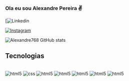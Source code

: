 ### Ola eu sou Alexandre Pereira ✌️

[![Linkedin](https://www.linkedin.com/in/alexandre-pereira-de-siqueira-4a05b0234/)

[![Instagram](https://img.shields.io/badge/Instagram-E4405F?style=for-the-badge&logo=instagram&logoColor=white)](https://www.instagram.com/xandy_peereira/)

![Alexandre768 GitHub stats](https://github-readme-stats.vercel.app/api?username=Alexandre768&show_icons=true&theme=transparent)

## Tecnologias 
<div style="display:inline_block"><br/>
<img align="center" alt="html5" src="https://img.shields.io/badge/HTML-239120?style=for-the-badge&logo=html5&logoColor=white"/>
<img align="center" alt="css" src="https://img.shields.io/badge/CSS3-1572B6?style=for-the-badge&logo=css3&logoColor=white"/>
<img align="center" alt="html5" src="https://img.shields.io/badge/PHP-777BB4?style=for-the-badge&logo=php&logoColor=white"/>
<img align="center" alt="html5" src="https://img.shields.io/badge/Java-ED8B00?style=for-the-badge&logo=java&logoColor=white"/>
<img align="center" alt="html5" src="https://img.shields.io/badge/MySQL-00000F?style=for-the-badge&logo=mysql&logoColor=white"/>
<img align="center" alt="html5" src="https://img.shields.io/badge/SQLite-07405E?style=for-the-badge&logo=sqlite&logoColor=white"/>
<img align="center" alt="html5" src="https://img.shields.io/badge/Android_Studio-3DDC84?style=for-the-badge&logo=android-studio&logoColor=white"/>
</div>
